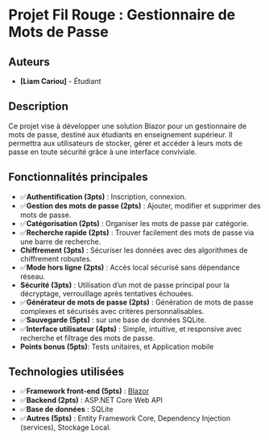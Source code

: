 # Projet Fil Rouge : Gestionnaire de Mots de Passe

## Auteurs
- **[Liam Cariou]** - Étudiant

## Description
Ce projet vise à développer une solution Blazor pour un gestionnaire de mots de passe, destiné aux étudiants en enseignement supérieur. Il permettra aux utilisateurs de stocker, gérer et accéder à leurs mots de passe en toute sécurité grâce à une interface conviviale.

## Fonctionnalités principales
- ✅**Authentification (3pts)** : Inscription, connexion.
- ✅**Gestion des mots de passe (2pts)** : Ajouter, modifier et supprimer des mots de passe.
- ✅**Catégorisation (2pts)** : Organiser les mots de passe par catégorie.
- ✅**Recherche rapide (2pts)** : Trouver facilement des mots de passe via une barre de recherche.
- **Chiffrement (3pts)** : Sécuriser les données avec des algorithmes de chiffrement robustes.
- ✅**Mode hors ligne (2pts)** : Accès local sécurisé sans dépendance réseau.
- **Sécurité (3pts)** : Utilisation d’un mot de passe principal pour la décryptage, verrouillage après tentatives échouées.
- ✅**Générateur de mots de passe (2pts)** : Génération de mots de passe complexes et sécurisés avec critères personnalisables.
- ✅**Sauvegarde (5pts)** : sur une base de données SQLite.
- ✅**Interface utilisateur (4pts)** : Simple, intuitive, et responsive avec recherche et filtrage des mots de passe.
- **Points bonus (5pts)**: Tests unitaires, et Application mobile

## Technologies utilisées
- ✅**Framework front-end (5pts)** : [Blazor](https://dotnet.microsoft.com/apps/aspnet/web-apps/blazor)
- ✅**Backend (2pts)** : ASP.NET Core Web API
- ✅**Base de données** : SQLite
- ✅**Autres (5pts)** : Entity Framework Core, Dependency Injection (services), Stockage Local.